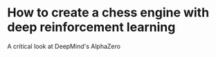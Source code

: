 # How to create a chess engine with deep reinforcement learning

A critical look at DeepMind's AlphaZero
